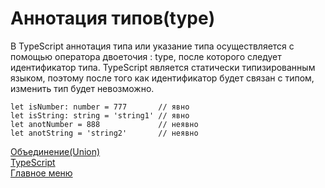 # Аннотация типов(type)

В TypeScript аннотация типа или указание типа осуществляется с помощью оператора двоеточия : type, после которого следует идентификатор типа. TypeScript является статически типизированным языком, поэтому после того как идентификатор будет связан с типом, изменить тип будет невозможно.
```
let isNumber: number = 777       // явно
let isString: string = 'string1' // явно
let anotNumber = 888             // неявно
let anotString = 'string2'       // неявно
```
[Объединение(Union)](union.md)<br>
[TypeScript](typeScript.md)<br>
[Главное меню](../README.md)<br>

